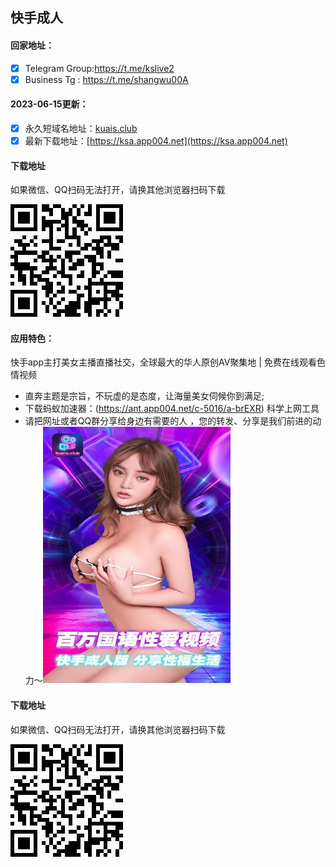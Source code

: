## 快手成人

#### 回家地址：
- [x] Telegram Group:https://t.me/kslive2
- [x] Business Tg : https://t.me/shangwu00A
#### 2023-06-15更新：
- [x] 永久短域名地址：[kuais.club](kuais.club)
- [x] 最新下载地址：[https://ksa.app004.net](https://ksa.app004.net)
#### 下载地址

如果微信、QQ扫码无法打开，请换其他浏览器扫码下载

![快手成人下载二维码](code.jpg)
#### 应用特色：
快手app主打美女主播直播社交，全球最大的华人原创AV聚集地 |  免费在线观看色情视频
- 直奔主题是宗旨，不玩虚的是态度，让海量美女伺候你到满足;
- 下载蚂蚁加速器：(https://ant.app004.net/c-5016/a-brEXR) 科学上网工具
- 请把网址或者QQ群分享给身边有需要的人 ，您的转发、分享是我们前进的动力～![kuais.club](poster.jpg)
#### 下载地址

如果微信、QQ扫码无法打开，请换其他浏览器扫码下载

![快手成人下载二维码](code.jpg)
